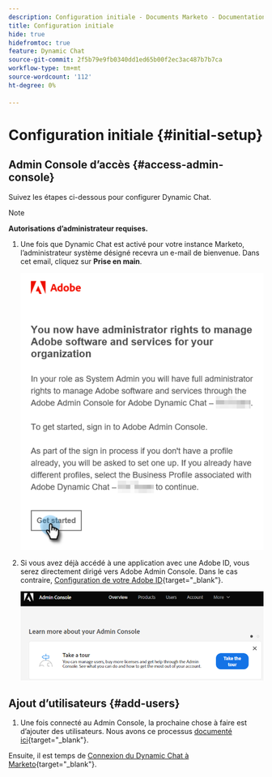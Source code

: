 ```yaml
---
description: Configuration initiale - Documents Marketo - Documentation du produit
title: Configuration initiale
hide: true
hidefromtoc: true
feature: Dynamic Chat
source-git-commit: 2f5b79e9fb0340dd1ed65b00f2ec3ac487b7b7ca
workflow-type: tm+mt
source-wordcount: '112'
ht-degree: 0%

---
```


# Configuration initiale {#initial-setup}

## Admin Console d’accès {#access-admin-console}

Suivez les étapes ci-dessous pour configurer Dynamic Chat.

>[!NOTE]
>
>**Autorisations d’administrateur requises.**

1. Une fois que Dynamic Chat est activé pour votre instance Marketo, l’administrateur système désigné recevra un e-mail de bienvenue. Dans cet email, cliquez sur **Prise en main**.

   ![](assets/initial-setup-1.png)

1. Si vous avez déjà accédé à une application avec une Adobe ID, vous serez directement dirigé vers Adobe Admin Console. Dans le cas contraire, [Configuration de votre Adobe ID](https://helpx.adobe.com/manage-account/using/create-update-adobe-id.html){target="_blank"}.

   ![](assets/initial-setup-2.png)

## Ajout d’utilisateurs {#add-users}

1. Une fois connecté au Admin Console, la prochaine chose à faire est d’ajouter des utilisateurs. Nous avons ce processus [documenté ici](/help/marketo/product-docs/demand-generation/dynamic-chat-two/setup-and-configuration/add-or-remove-chat-users.md#add-a-chat-user){target="_blank"}.

Ensuite, il est temps de [Connexion du Dynamic Chat à Marketo](/help/marketo/product-docs/demand-generation/dynamic-chat-two/integrations/adobe-marketo-engage.md){target="_blank"}.
